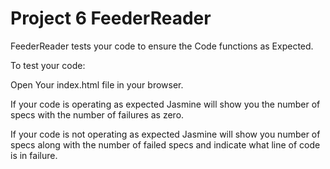 # Project 6 FeederReader


FeederReader tests your code to ensure the Code functions as Expected.

To test your code:

Open Your index.html file in your browser.

If your code is operating as expected Jasmine will show you the number of specs with the number of
failures as zero.

If your code is not operating as expected Jasmine will show you number of specs along with the number
of failed specs and indicate what line of code is in failure.

